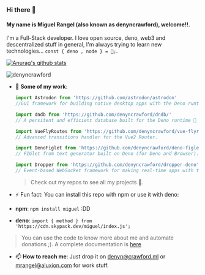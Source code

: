 ### Hi there 👋

#### **My name is Miguel Rangel (also known as denyncrawford), welcome!!**. 

I'm a Full-Stack developer. I love open source, deno, web3 and descentralized stuff in general, I'm always trying to learn new technologies... `const { deno , node } = 🖤;`.

[![Anurag's github stats](https://github-readme-stats.vercel.app/api?username=denyncrawford&count_private=true&show_icons=true&theme=react)](https://github.com/anuraghazra/github-readme-stats)

![denyncrawford](https://komarev.com/ghpvc/?username=denyncrawford&label=PROFILE+VIEWS)

- 🔭 **Some of my work**:

  ```javascript
  import Astrodon from 'https://github.com/astrodon/astrodon' 
  //GUI framework for building native desktop apps with the Deno runtime and WebView 🦕.
  ```
  ```javascript
  import dndb from 'https://github.com/denyncrawford/dndb/' 
  // A persitent and efficient database built for the Deno runtime 🦕 => 💾. 
  ```
  ```javascript
  import VueFlyRoutes from 'https://github.com/denyncrawford/vue-flyroutes' 
  // Advanced transitions handler for the Vue2 Router.
  ```
  ```javascript
  import DenoFiglet from 'https://github.com/denyncrawford/deno-figlet' 
  // FIGlet from text generator built on Deno (for Deno and Browser).
  ```
  ```javascript
  import Dropper from 'https://github.com/denyncrawford/dropper-deno' 
  // Event-based WebSocket framework for making real-time apps with the Deno runtime. (REALTIME DATA, OH YEAHHH!!!) 
  ```
  
  > Check out my repos to see all my projects 👀.
 
 - ⚡ Fun fact: You can install this repo with npm or use it with deno: 
  
  - **npm**: `npm install miguel` :DD
  - **deno**: `import { method } from 'https://cdn.skypack.dev/miguel/index.js';`
  
  > You can use the code to know more about me and automate donations ;). A complete documentation is [here](https://github.com/denyncrawford/denyncrawford/blob/master/module_docs.md)
  
- 📫 **How to reach me**: Just drop it on denyn@crawford.ml or mrangel@aluxion.com for work stuff.


<!--
**denyncrawford/denyncrawford** is a ✨ _special_ ✨ repository because its `README.md` (this file) appears on your GitHub profile.

Here are some ideas to get you started:

- 🔭 I’m currently working on ...
- 🌱 I’m currently learning ...
- 👯 I’m looking to collaborate on ...
- 🤔 I’m looking for help with ...
- 💬 Ask me about ...
- 📫 How to reach me: ...
- 😄 Pronouns: ...
- ⚡ Fun fact: ...
-->
